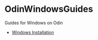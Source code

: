 # OdinWindowsGuides
Guides for Windows on Odin

- [Windows Installation](https://github.com/ProjectValhalla/OdinWindowsGuides/blob/main/pages/WindowsInstallation.md)